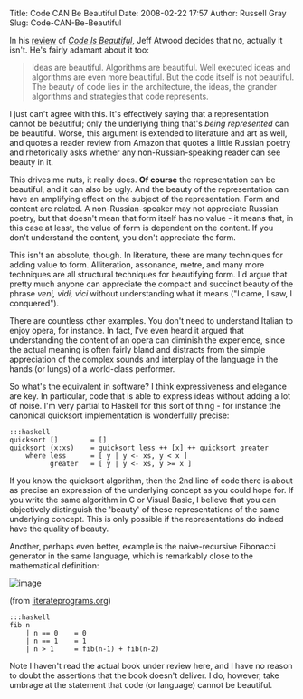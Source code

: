 Title: Code CAN Be Beautiful
Date: 2008-02-22 17:57
Author: Russell Gray
Slug: Code-CAN-Be-Beautiful

In his [review](http://www.codinghorror.com/blog/archives/001062.html)
of *[Code Is Beautiful](http://www.amazon.com/gp/product/0596510047/)*,
Jeff Atwood decides that no, actually it isn't. He's fairly adamant
about it too:

> Ideas are beautiful. Algorithms are beautiful. Well executed ideas and
> algorithms are even more beautiful. But the code itself is not
> beautiful. The beauty of code lies in the architecture, the ideas, the
> grander algorithms and strategies that code represents.

I just can't agree with this. It's effectively saying that a
representation cannot be beautiful; only the underlying thing that's
*being represented* can be beautiful. Worse, this argument is extended
to literature and art as well, and quotes a reader review from Amazon
that quotes a little Russian poetry and rhetorically asks whether any
non-Russian-speaking reader can see beauty in it.

This drives me nuts, it really does. **Of course** the representation
can be beautiful, and it can also be ugly. And the beauty of the
representation can have an amplifying effect on the subject of the
representation. Form and content are related. A non-Russian-speaker may
not appreciate Russian poetry, but that doesn't mean that form itself
has no value - it means that, in this case at least, the value of form
is dependent on the content. If you don't understand the content, you
don't appreciate the form.

This isn't an absolute, though. In literature, there are many techniques
for adding value to form. Alliteration, assonance, metre, and many more
techniques are all structural techniques for beautifying form. I'd argue
that pretty much anyone can appreciate the compact and succinct beauty
of the phrase *veni, vidi, vici* without understanding what it means ("I
came, I saw, I conquered").

There are countless other examples. You don't need to understand Italian
to enjoy opera, for instance. In fact, I've even heard it argued that
understanding the content of an opera can diminish the experience, since
the actual meaning is often fairly bland and distracts from the simple
appreciation of the complex sounds and interplay of the language in the
hands (or lungs) of a world-class performer.

So what's the equivalent in software? I think expressiveness and
elegance are key. In particular, code that is able to express ideas
without adding a lot of noise. I'm very partial to Haskell for this sort
of thing - for instance the canonical quicksort implementation is
wonderfully precise:

    :::haskell
    quicksort []        = []
    quicksort (x:xs)    = quicksort less ++ [x] ++ quicksort greater
        where less      = [ y | y <- xs, y < x ]
              greater   = [ y | y <- xs, y >= x ]

If you know the quicksort algorithm, then the 2nd line of code there is
about as precise an expression of the underlying concept as you could
hope for. If you write the same algorithm in C or Visual Basic, I
believe that you can objectively distinguish the 'beauty' of these
representations of the same underlying concept. This is only possible if
the representations do indeed have the quality of beauty.

Another, perhaps even better, example is the naive-recursive Fibonacci
generator in the same language, which is remarkably close to the
mathematical definition:

![image](http://en.literateprograms.org/images/math/4/c/4/4c42de46d22d22305c59b9ba88e387e9.png)

(from
[literateprograms.org](http://en.literateprograms.org/Fibonacci_numbers_(Haskell)))

    :::haskell
    fib n
        | n == 0    = 0
        | n == 1    = 1
        | n > 1     = fib(n-1) + fib(n-2)

Note I haven't read the actual book under review here, and I have no
reason to doubt the assertions that the book doesn't deliver. I do,
however, take umbrage at the statement that code (or language) cannot be
beautiful.
